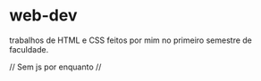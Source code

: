 # web-dev

trabalhos de HTML e CSS feitos por mim no primeiro semestre de faculdade. 

// Sem js por enquanto //
